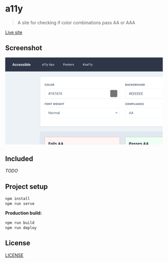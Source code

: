 # a11y

> A site for checking if color combinations pass AA or AAA

[Live site](https://james2doyle.github.io/a11y/)

## Screenshot

![screenshot.png](screenshot.png)

## Included

*TODO*

## Project setup

```
npm install
npm run serve
```

**Production build:**

```
npm run build
npm run deploy
```

## License

[LICENSE](LICENSE)
